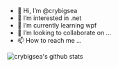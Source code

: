 - 👋 Hi, I’m @crybigsea
- 👀 I’m interested in .net
- 🌱 I’m currently learning wpf
- 💞️ I’m looking to collaborate on ...
- 📫 How to reach me ...


![crybigsea's github stats](https://github-readme-stats.vercel.app/api?username=crybigsea&show_icons=true&title_color=fff&icon_color=79ff97&text_color=9f9f9f&bg_color=151515)
<!---
crybigsea/crybigsea is a ✨ special ✨ repository because its `README.md` (this file) appears on your GitHub profile.
You can click the Preview link to take a look at your changes.
--->

